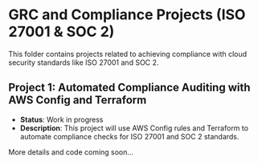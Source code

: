 # GRC and Compliance Projects (ISO 27001 & SOC 2)

This folder contains projects related to achieving compliance with cloud security standards like ISO 27001 and SOC 2.

## Project 1: Automated Compliance Auditing with AWS Config and Terraform
- **Status**: Work in progress
- **Description**: This project will use AWS Config rules and Terraform to automate compliance checks for ISO 27001 and SOC 2 standards.

More details and code coming soon...
